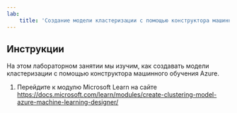 ```yaml
---
lab:
    title: 'Создание модели кластеризации с помощью конструктора машинного обучения Azure'
---
```


## Инструкции
На этом лабораторном занятии мы изучим, как создавать модели кластеризации с помощью конструктора машинного обучения Azure.

1.	Перейдите к модулю Microsoft Learn на сайте https://docs.microsoft.com/learn/modules/create-clustering-model-azure-machine-learning-designer/
